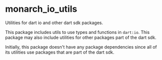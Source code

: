 # monarch_io_utils

Utilities for dart io and other dart sdk packages.

This package includes utils to use types and functions in `dart:io`. 
This package may also include utilities for other packages part of the dart sdk.

Initially, this package doesn't have any package dependencies since all
of its utilities use packages that are part of the dart sdk.